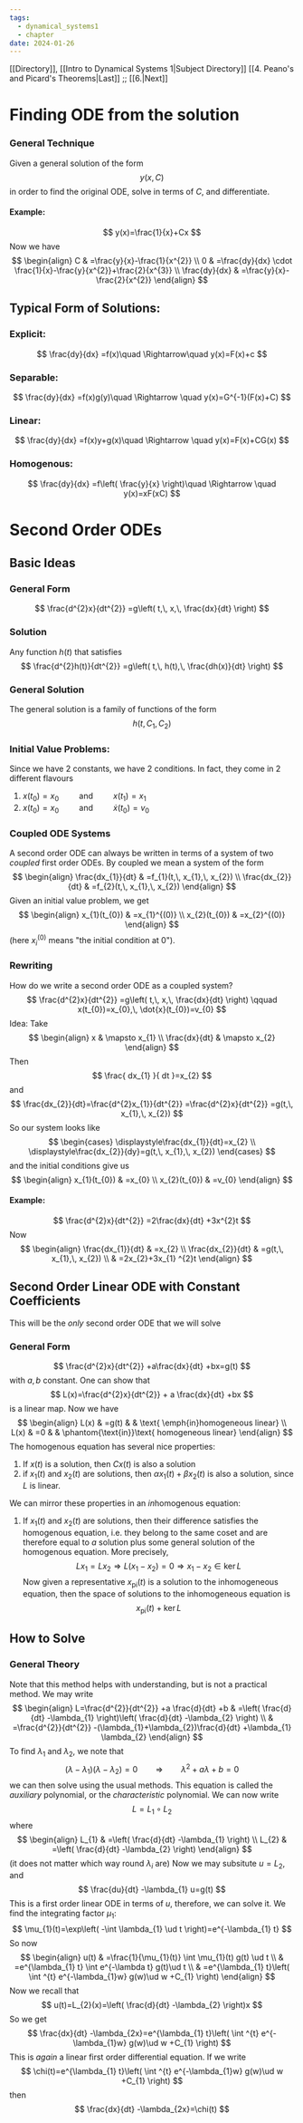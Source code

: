 ```yaml
---
tags:
  - dynamical_systems1
  - chapter
date: 2024-01-26
---
```

[[Directory]], [[Intro to Dynamical Systems 1|Subject Directory]]
[[4. Peano's and Picard's Theorems|Last]] ;; [[6.|Next]]
# Finding ODE from the solution
### General Technique
Given a general solution of the form
$$
y(x,\, C)
$$
in order to find the original ODE, solve in terms of $C$, and differentiate. 
#### Example:
$$
y(x)=\frac{1}{x}+Cx
$$
Now we have
$$
\begin{align}
 C & =\frac{y}{x}-\frac{1}{x^{2}}  \\
  0 & =\frac{dy}{dx} \cdot \frac{1}{x}-\frac{y}{x^{2}}+\frac{2}{x^{3}} \\
\frac{dy}{dx}  & =\frac{y}{x}-\frac{2}{x^{2}}
 \end{align}
$$
## Typical Form of Solutions:
### Explicit:
$$
\frac{dy}{dx} =f(x)\quad \Rightarrow\quad  y(x)=F(x)+c
$$
### Separable:
$$
\frac{dy}{dx} =f(x)g(y)\quad \Rightarrow \quad y(x)=G^{-1}(F(x)+C)
$$
### Linear:
$$
\frac{dy}{dx} =f(x)y+g(x)\quad \Rightarrow \quad y(x)=F(x)+CG(x)
$$
### Homogenous:
$$
\frac{dy}{dx} =f\left( \frac{y}{x} \right)\quad \Rightarrow \quad y(x)=xF(xC)
$$
# Second Order ODEs
## Basic Ideas
### General Form
$$
\frac{d^{2}x}{dt^{2}} =g\left( t,\, x,\, \frac{dx}{dt}  \right) 
$$
### Solution
Any function ${} h(t) {}$ that satisfies
$$
\frac{d^{2}h(t)}{dt^{2}}  =g\left( t,\, h(t),\, \frac{dh(x)}{dt}  \right)
$$
### General Solution
The general solution is a family of functions of the form
$$
h(t,\, C_{1},\, C_{2})
$$
### Initial Value Problems:
Since we have 2 constants, we have 2 conditions. In fact, they come in 2 different flavours
1. ${} x(t_{0})=x_{0}\qquad \text{ and } \qquad  x(t_{1})=x_{1} {}$
2. ${} x(t_{0})=x_{0} \qquad \text{ and } \qquad \dot{x}(t_{0})=v_{0} {}$

### Coupled ODE Systems
A second order ODE can always be written in terms of a system of two *coupled* first order ODEs. By coupled we mean a system of the form
$$
\begin{align}
 \frac{dx_{1}}{dt}  & =f_{1}(t,\, x_{1},\, x_{2})   \\
\frac{dx_{2}}{dt} & =f_{2}(t,\, x_{1},\, x_{2})
 \end{align}
$$
Given an initial value problem, we get
$$
\begin{align}
 x_{1}(t_{0}) & =x_{1}^{(0)}   \\
x_{2}(t_{0}) & =x_{2}^{(0)}
 \end{align}
$$
(here ${} x_{i}^{(0)} {}$ means "the initial condition at $0$").
### Rewriting
How do we write a second order ODE as a coupled system?
$$
\frac{d^{2}x}{dt^{2}} =g\left( t,\, x,\, \frac{dx}{dt}  \right) \qquad x(t_{0})=x_{0},\, \dot{x}(t_{0})=v_{0}
$$
Idea: Take
$$
\begin{align}
 x & \mapsto x_{1}  \\
\frac{dx}{dt}  & \mapsto x_{2} 
 \end{align}
$$
Then
$$
\frac{ dx_{1} }{ dt }=x_{2}
$$
and
$$
\frac{dx_{2}}{dt}=\frac{d^{2}x_{1}}{dt^{2}}  =\frac{d^{2}x}{dt^{2}} =g(t,\, x_{1},\, x_{2}) 
$$
So our system looks like
$$
\begin{cases}
\displaystyle\frac{dx_{1}}{dt}=x_{2} \\
\displaystyle\frac{dx_{2}}{dy}=g(t,\, x_{1},\, x_{2})
\end{cases}
$$
and the initial conditions give us
$$
\begin{align}
 x_{1}(t_{0}) & =x_{0}   \\
x_{2}(t_{0}) & =v_{0}
 \end{align}
$$
#### Example:
$$
\frac{d^{2}x}{dt^{2}} =2\frac{dx}{dt} +3x^{2}t 
$$
Now
$$
\begin{align}
 \frac{dx_{1}}{dt} & =x_{2} \\
\frac{dx_{2}}{dt} & =g(t,\, x_{1},\, x_{2}) \\
 & =2x_{2}+3x_{1} ^{2}t
 \end{align}
$$
## Second Order Linear ODE with Constant Coefficients
This will be the *only* second order ODE that we will solve
### General Form
$$
\frac{d^{2}x}{dt^{2}} +a\frac{dx}{dt} +bx=g(t) 
$$
with ${} a,\, b {}$ constant. One can show that
$$
L(x)=\frac{d^{2}x}{dt^{2}} + a \frac{dx}{dt} +bx 
$$
is a linear map. Now we have 
$$
\begin{align}
L(x) & =g(t) &  &  \text{ \emph{in}homogeneous linear} \\
L(x) & =0 &  & \phantom{\text{in}}\text{ homogeneous linear}
\end{align}
$$
The homogenous equation has several nice properties:
1. If ${} x(t)$ is a solution, then ${} Cx(t) {}$ is also a solution
2. if ${} x_{1}(t) {}$ and ${} x_{2}(t)$ are solutions, then ${} \alpha x_{1}(t)+\beta x_{2}(t) {}$ is also a solution, since $L$ is linear.

We can mirror these properties in an *in*homogenous equation:
1. If ${} x_{1}(t) {}$ and ${} x_{2}(t)$ are solutions, then their difference satisfies the homogenous equation, i.e. they belong to the same coset and are therefore equal to *a* solution plus some general solution of the homogenous equation. More precisely, 
$$
Lx_{1}=Lx_{2}\Rightarrow  L(x_{1}-x_{2})=0\Rightarrow x_{1}-x_{2} \in \ker L
$$
Now given a representative ${} x_{\mathrm{pi}}(t) {}$ is a solution to the inhomogeneous equation, then the space of solutions to the inhomogeneous equation is
$$
x_{\mathrm{pi}}(t)+\ker L
$$
## How to Solve
### General Theory
Note that this method helps with understanding, but is not a practical method.
We may write
$$
\begin{align}
 L=\frac{d^{2}}{dt^{2}} +a \frac{d}{dt} +b & =\left( \frac{d}{dt} -\lambda_{1} \right)\left( \frac{d}{dt} -\lambda_{2} \right)    \\
 & =\frac{d^{2}}{dt^{2}} -(\lambda_{1}+\lambda_{2})\frac{d}{dt}  +\lambda_{1} \lambda_{2}
 \end{align}
$$
To find $\lambda_{1}$ and $\lambda_{2}$, we note that
$$
(\lambda-\lambda_{1})(\lambda-\lambda_{2})=0\qquad \Rightarrow \qquad \lambda^{2}+a\lambda+b=0
$$
we can then solve using the usual methods. This equation is called the *auxiliary* polynomial, or the *characteristic* polynomial. We can now write
$$
L=L_{1} \circ  L_{2}
$$
where
$$
\begin{align}
L_{1} & =\left( \frac{d}{dt} -\lambda_{1} \right) \\
L_{2} & =\left( \frac{d}{dt} -\lambda_{2} \right)
\end{align}
$$
(it does not matter which way round ${} \lambda_{i} {}$ are)
Now we may subsitute $u=L_{2} {}$, and
$$
\frac{du}{dt} -\lambda_{1} u=g(t)
$$
This is a first order linear ODE in terms of $u$, therefore, we can solve it. We find the integrating factor ${} \mu_{1} {}$:
$$
\mu_{1}(t)=\exp\left( -\int \lambda_{1} \ud t  \right)=e^{-\lambda_{1} t}
$$
So now 
$$
\begin{align}
 u(t) & =\frac{1}{\mu_{1}(t)}  \int \mu_{1}(t) g(t) \ud t \\
  & =e^{\lambda_{1} t} \int e^{-\lambda t} g(t)\ud t \\
 & =e^{\lambda_{1} t}\left(  \int ^{t}  e^{-\lambda_{1}w} g(w)\ud w +C_{1}  \right)
 \end{align}
$$
Now we recall that
$$
u(t)=L_{2}(x)=\left( \frac{d}{dt} -\lambda_{2} \right)x
$$
So we get
$$
\frac{dx}{dt} -\lambda_{2x}=e^{\lambda_{1} t}\left(  \int ^{t}  e^{-\lambda_{1}w} g(w)\ud w +C_{1}  \right)
$$
This is *again* a linear first order differential equation. If we write
$$
\chi(t)=e^{\lambda_{1} t}\left(  \int ^{t}  e^{-\lambda_{1}w} g(w)\ud w +C_{1}  \right)
$$
then 
$$
\frac{dx}{dt} -\lambda_{2x}=\chi(t)
$$
